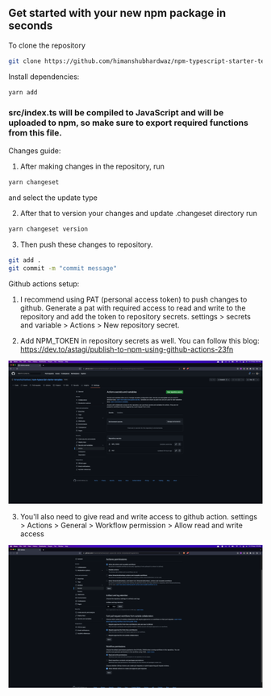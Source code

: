 ## Get started with your new npm package in seconds

To clone the repository

```bash
git clone https://github.com/himanshubhardwaz/npm-typescript-starter-template
```

Install dependencies:

```bash
yarn add
```

### src/index.ts will be compiled to JavaScript and will be uploaded to npm, so make sure to export required functions from this file.

Changes guide:

1. After making changes in the repository, run

```bash
yarn changeset
```

and select the update type

2. After that to version your changes and update .changeset directory run

```bash
yarn changeset version
```

3. Then push these changes to repository.

```bash
git add .
git commit -m "commit message"
```

Github actions setup:

1. I recommend using PAT (personal access token) to push changes to github.
   Generate a pat with required access to read and write to the repository and add the token to repository secrets.
   settings > secrets and variable > Actions > New repository secret.

2. Add NPM_TOKEN in repository secrets as well. You can follow this blog: https://dev.to/astagi/publish-to-npm-using-github-actions-23fn

![Alt text](images/secrets.png?raw=true "Secrets")

3. You'll also need to give read and write access to github action.
   settings > Actions > General > Workflow permission > Allow read and write access

![Alt text](images/access.png?raw=true "Access")
